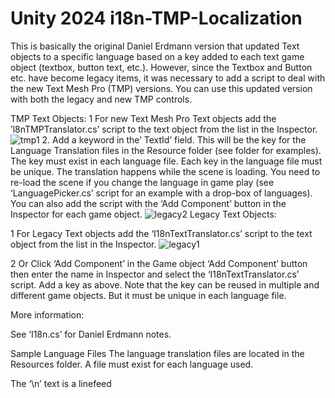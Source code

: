 # Unity 2024 i18n-TMP-Localization
This is basically the original Daniel Erdmann version that updated Text objects to a specific language based on a key added to each text game object (textbox, button text, etc.). However, since the Textbox and Button etc. have become legacy items, it was necessary to add a script to deal with the new Text Mesh Pro (TMP) versions.
You can use this updated version with both the legacy and new TMP controls.

TMP Text Objects:
1 For new Text Mesh Pro Text objects add the ’l8nTMPTranslator.cs’ script to the text object from the list in the Inspector.
![tmp1](https://github.com/LivioWW6/i18n-TMP-Localization/assets/6105026/cc4ada51-534c-4eb6-8fdf-32e938a7118f)
2. Add a keyword in the’ TextId’ field. This will be the key for the Language Translation files in the Resource folder (see folder for examples).
The key must exist in each language file. Each key in the language file must be unique.
The translation happens while the scene is loading. You need to re-load the scene if you change the language in game play (see ‘LanguagePicker.cs’ script for an example with a drop-box of languages).
You can also add the script with the ‘Add Component’ button in the Inspector for each game object.
![legacy2](https://github.com/LivioWW6/i18n-TMP-Localization/assets/6105026/62a43c75-b168-4e0a-9432-9a959c76e612)
Legacy Text Objects:

1 For Legacy Text objects add the ‘I18nTextTranslator.cs’ script to the text object from the list in the Inspector.
![legacy1](https://github.com/LivioWW6/i18n-TMP-Localization/assets/6105026/cb0b36c7-675d-4973-9103-d25c656ec62e)

2 Or Click ‘Add Component’ in the Game object ‘Add Component’ button then enter the name in Inspector and select the ‘I18nTextTranslator.cs’ script.
Add a key as above.
Note that the key can be reused in multiple and different game objects. But it must be unique in each language file.

More information:

See ‘I18n.cs’ for Daniel Erdmann notes.

Sample Language Files
The language translation files are located in the Resources folder. A file must exist for each language used.

The ‘\n’ text is a linefeed
